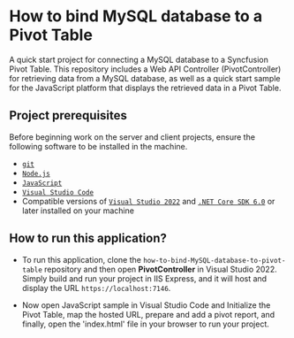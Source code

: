 # How to bind MySQL database to a Pivot Table

A quick start project for connecting a MySQL database to a Syncfusion Pivot Table. This repository includes a Web API Controller (PivotController) for retrieving data from a MySQL database, as well as a quick start sample for the JavaScript platform that displays the retrieved data in a Pivot Table.

## Project prerequisites

Before beginning work on the server and client projects, ensure the following software to be installed in the machine.

* [`git`](https://git-scm.com/downloads)
* [`Node.js`](https://nodejs.org/en/)
* [`JavaScript`](https://developer.mozilla.org/en-US/docs/Web/JavaScript)
* [`Visual Studio Code`](https://code.visualstudio.com/)
* Compatible versions of [`Visual Studio 2022`](https://visualstudio.microsoft.com/downloads/ ) and [`.NET Core SDK 6.0`](https://dotnet.microsoft.com/en-us/download/dotnet/6.0) or later installed on your machine

## How to run this application?

* To run this application, clone the `how-to-bind-MySQL-database-to-pivot-table` repository and then open **PivotController** in Visual Studio 2022. Simply build and run your project in IIS Express, and it will host and display the URL `https://localhost:7146`.

*  Now open JavaScript sample in Visual Studio Code and Initialize the Pivot Table, map the hosted URL, prepare and add a pivot report, and finally, open the 'index.html' file in your browser to run your project.